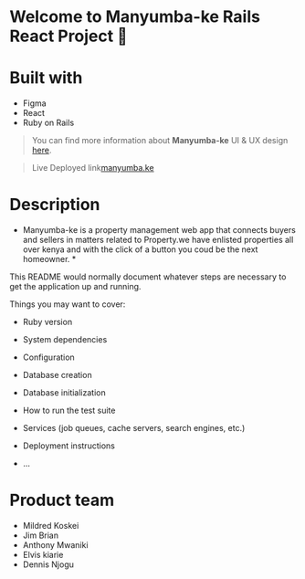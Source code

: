 # Welcome to  Manyumba-ke Rails React Project 👋

# Built with
* Figma
* React
* Ruby on Rails

> You can find more information about **Manyumba-ke** UI & UX design [here](https://www.figma.com/file/qedqL3bZAHGDt7VjJ4VEVk/Manyumba-ke-project-design?node-id=0%3A1&t=xhLcuCRR7GQZ26XA-1).

> Live Deployed link[manyumba.ke](manyumbake.onrender.com)

# Description
* Manyumba-ke is a property management web app that connects buyers and sellers in matters related to Property.we have enlisted properties all over kenya and with the click of a button you coud be the next homeowner. *



This README would normally document whatever steps are necessary to get the
application up and running.

Things you may want to cover:

* Ruby version

* System dependencies

* Configuration

* Database creation

* Database initialization

* How to run the test suite

* Services (job queues, cache servers, search engines, etc.)

* Deployment instructions

* ...
# Product team
* Mildred Koskei
* Jim Brian
* Anthony Mwaniki
* Elvis kiarie
* Dennis Njogu
